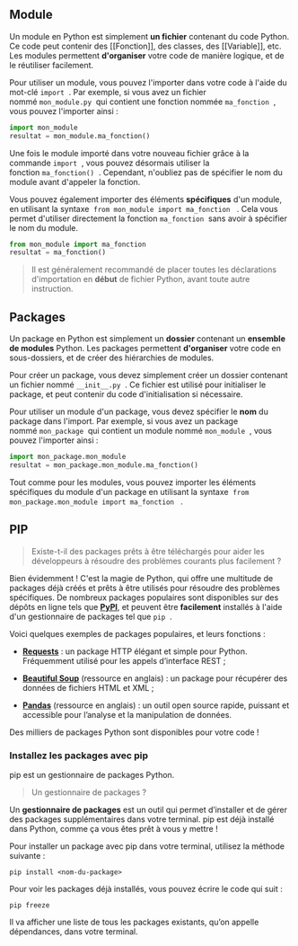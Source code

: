 ## Module

Un module en Python est simplement **un fichier** contenant du code Python. Ce code peut contenir des [[Fonction]], des classes, des [[Variable]], etc. Les modules permettent **d'organiser** votre code de manière logique, et de le réutiliser facilement.

Pour utiliser un module, vous pouvez l'importer dans votre code à l'aide du mot-clé `import`  . Par exemple, si vous avez un fichier nommé `mon_module.py`  qui contient une fonction nommée `ma_fonction`  , vous pouvez l'importer ainsi :

```python
import mon_module
resultat = mon_module.ma_fonction()
```

Une fois le module importé dans votre nouveau fichier grâce à la commande `import`  , vous pouvez désormais utiliser la fonction `ma_fonction()`  . Cependant, n'oubliez pas de spécifier le nom du module avant d'appeler la fonction.

Vous pouvez également importer des éléments **spécifiques** d'un module, en utilisant la syntaxe  `from mon_module import ma_fonction`   . Cela vous permet d'utiliser directement la fonction `ma_fonction`  sans avoir à spécifier le nom du module.

```python
from mon_module import ma_fonction
resultat = ma_fonction()
```

> Il est généralement recommandé de placer toutes les déclarations d'importation en **début** de fichier Python, avant toute autre instruction.

## Packages
Un package en Python est simplement un **dossier** contenant un **ensemble de modules** Python. Les packages permettent **d'organiser** votre code en sous-dossiers, et de créer des hiérarchies de modules.

Pour créer un package, vous devez simplement créer un dossier contenant un fichier nommé `__init__.py`  . Ce fichier est utilisé pour initialiser le package, et peut contenir du code d'initialisation si nécessaire.

Pour utiliser un module d'un package, vous devez spécifier le **nom** du package dans l'import. Par exemple, si vous avez un package nommé `mon_package`  qui contient un module nommé `mon_module`  , vous pouvez l'importer ainsi :

```python
import mon_package.mon_module
resultat = mon_package.mon_module.ma_fonction()
```

Tout comme pour les modules, vous pouvez importer les éléments spécifiques du module d'un package en utilisant la syntaxe  `from mon_package.mon_module import ma_fonction`   .

## PIP
>Existe-t-il des packages prêts à être téléchargés pour aider les développeurs à résoudre des problèmes courants plus facilement ?

Bien évidemment ! C'est la magie de Python, qui offre une multitude de packages déjà créés et prêts à être utilisés pour résoudre des problèmes spécifiques. De nombreux packages populaires sont disponibles sur des dépôts en ligne tels que [**PyPI**](https://pypi.org), et peuvent être **facilement** installés à l'aide d'un gestionnaire de packages tel que `pip`  .

Voici quelques exemples de packages populaires, et leurs fonctions :

- [**Requests**](https://fr.python-requests.org/en/latest/) : un package HTTP élégant et simple pour Python. Fréquemment utilisé pour les appels d’interface REST ; 
    
- **[Beautiful Soup](https://www.crummy.com/software/BeautifulSoup/bs4/doc/)** (ressource en anglais) : un package pour récupérer des données de fichiers HTML et XML ; 
    
- **[Pandas](https://pandas.pydata.org/)** (ressource en anglais) : un outil open source rapide, puissant et accessible pour l’analyse et la manipulation de données. 
    

Des milliers de packages Python sont disponibles pour votre code !
### Installez les packages avec pip

pip est un gestionnaire de packages Python.

>Un gestionnaire de packages ?

Un **gestionnaire de packages** est un outil qui permet d’installer et de gérer des packages supplémentaires dans votre terminal. pip est déjà installé dans Python, comme ça vous êtes prêt à vous y mettre !

Pour installer un package avec pip dans votre terminal, utilisez la méthode suivante :

`pip install <nom-du-package>`

Pour voir les packages déjà installés, vous pouvez écrire le code qui suit :

`pip freeze`

Il va afficher une liste de tous les packages existants, qu’on appelle dépendances, dans votre terminal.